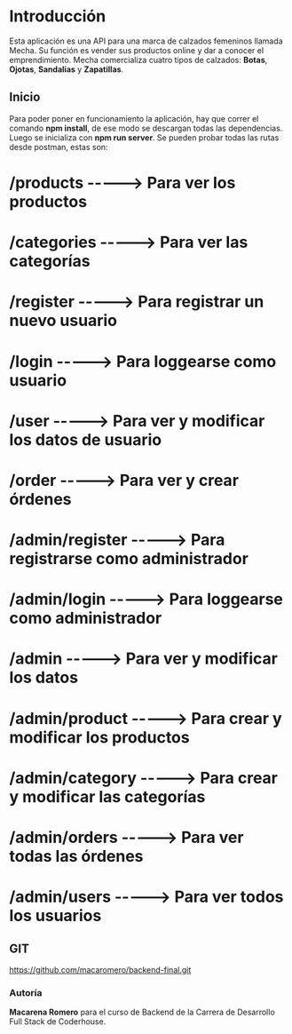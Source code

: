 # Introducción

Esta aplicación es una API para una marca de calzados femeninos llamada Mecha. Su función es vender sus productos online y dar a conocer el emprendimiento.
Mecha comercializa cuatro tipos de calzados: **Botas**, **Ojotas**, **Sandalias** y **Zapatillas**.

## Inicio

Para poder poner en funcionamiento la aplicación, hay que correr el comando **npm install**, de ese modo se descargan todas las dependencias. Luego se inicializa con **npm run server**.
Se pueden probar todas las rutas desde postman, estas son:
#    **/products**           ----->      Para ver los productos
#    **/categories**         ----->      Para ver las categorías
#    **/register**           ----->      Para registrar un nuevo usuario
#    **/login**              ----->      Para loggearse como usuario
#    **/user**               ----->      Para ver y modificar los datos de usuario
#    **/order**              ----->      Para ver y crear órdenes
#    **/admin/register**     ----->      Para registrarse como administrador
#    **/admin/login**        ----->      Para loggearse como administrador
#    **/admin**              ----->      Para ver y modificar los datos 
#    **/admin/product**      ----->      Para crear y modificar los productos 
#    **/admin/category**     ----->      Para crear y modificar las categorías 
#    **/admin/orders**       ----->      Para ver todas las órdenes
#    **/admin/users**        ----->      Para ver todos los usuarios

## GIT

https://github.com/macaromero/backend-final.git

### Autoría

**Macarena Romero** para el curso de Backend de la Carrera de Desarrollo Full Stack de Coderhouse.